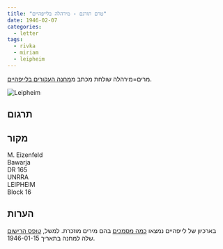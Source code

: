 ```yaml
---
title: "טרם תורגם - מירהלה בלייפהיים"
date: 1946-02-07
categories:
  - letter
tags:
  - rivka
  - miriam
  - leipheim
---
```


מרים=מירהלה שולחת מכתב מ[מחנה העקורים בלייפהיים](https://he.wikipedia.org/wiki/%D7%9C%D7%99%D7%99%D7%A4%D7%94%D7%99%D7%99%D7%9D#%D7%9E%D7%97%D7%A0%D7%94_%D7%94%D7%A2%D7%A7%D7%95%D7%A8%D7%99%D7%9D_%D7%91%D7%9C%D7%99%D7%99%D7%A4%D7%94%D7%99%D7%99%D7%9D).

![Leipheim](/pupko-papers/assets/images/1946-02-07-miriam-leipheim.jpg)

## תרגום

## מקור

M. Eizenfeld  
Bawarja  
DR 165  
UNRRA  
LEIPHEIM  
Block 16

## הערות

בארכיון של לייפהיים נמצאו [כמה מסמכים](https://collections.arolsen-archives.org/de/search/person/66980003?s=miriam%20aizenfeld&t=222908&p=1) בהם מירים מוזכרת.
למשל, [טופס הרישום](https://collections-server.arolsen-archives.org/G/ITS_DATA_EXPORT_DP/03010101/0604/3134361/001.jpg)
שלה למחנה בתאריך 1946-01-15.
